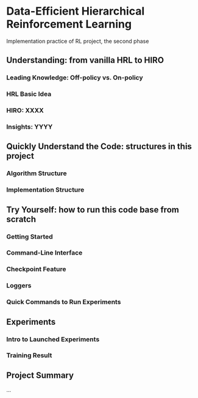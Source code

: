 # Data-Efficient Hierarchical Reinforcement Learning
Implementation practice of RL project, the second phase

## Understanding: from vanilla HRL to HIRO

### Leading Knowledge: Off-policy vs. On-policy

 ### HRL Basic Idea

### HIRO: XXXX

### Insights: YYYY

## Quickly Understand the Code: structures in this project

### Algorithm Structure

### Implementation Structure

## Try Yourself: how to run this code base from scratch

### Getting Started

### Command-Line Interface

### Checkpoint Feature

### Loggers

### Quick Commands to Run Experiments

## Experiments

### Intro to Launched Experiments

### Training Result

## Project Summary

...

